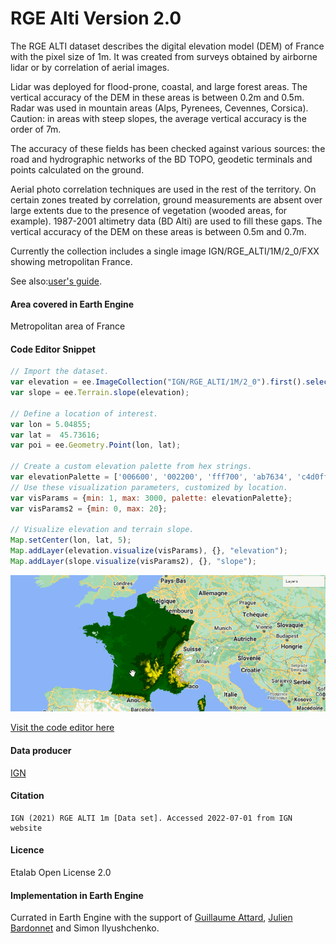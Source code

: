 RGE Alti Version 2.0
===

The RGE ALTI dataset describes the digital elevation model (DEM) of France with the pixel size of 1m. It was created from surveys obtained by airborne lidar or by correlation of aerial images.

Lidar was deployed for flood-prone, coastal, and large forest areas. The vertical accuracy of the DEM in these areas is between 0.2m and 0.5m. Radar was used in mountain areas (Alps, Pyrenees, Cevennes, Corsica). Caution: in areas with steep slopes, the average vertical accuracy is the order of 7m.

The accuracy of these fields has been checked against various sources: the road and hydrographic networks of the BD TOPO, geodetic terminals and points calculated on the ground.

Aerial photo correlation techniques are used in the rest of the territory. On certain zones treated by correlation, ground measurements are absent over large extents due to the presence of vegetation (wooded areas, for example). 1987-2001 altimetry data (BD Alti) are used to fill these gaps. The vertical accuracy of the DEM on these areas is between 0.5m and 0.7m.

Currently the collection includes a single image IGN/RGE_ALTI/1M/2_0/FXX showing metropolitan France.

See also:[user's guide](https://geoservices.ign.fr/sites/default/files/2021-07/DC_RGEALTI_2-0.pdf).

#### Area covered in Earth Engine
Metropolitan area of France

#### Code Editor Snippet
```javascript
// Import the dataset.
var elevation = ee.ImageCollection("IGN/RGE_ALTI/1M/2_0").first().select("MNT");
var slope = ee.Terrain.slope(elevation);

// Define a location of interest.
var lon = 5.04855;
var lat =  45.73616;
var poi = ee.Geometry.Point(lon, lat);

// Create a custom elevation palette from hex strings.
var elevationPalette = ['006600', '002200', 'fff700', 'ab7634', 'c4d0ff', 'ffffff'];
// Use these visualization parameters, customized by location.
var visParams = {min: 1, max: 3000, palette: elevationPalette};
var visParams2 = {min: 0, max: 20};

// Visualize elevation and terrain slope.  
Map.setCenter(lon, lat, 5);
Map.addLayer(elevation.visualize(visParams), {}, "elevation");
Map.addLayer(slope.visualize(visParams2), {}, "slope");
```
![asset_snippet](/assets/eeassets-snippets/rgealti.gif)

[Visit the code editor here](https://code.earthengine.google.com/?scriptPath=users%2Fguiattard_gei%2Fee-france%3Argealti%2Frge_explorer)

#### Data producer
[IGN](https://www.ign.fr/)

#### Citation
```
IGN (2021) RGE ALTI 1m [Data set]. Accessed 2022-07-01 from IGN website
```

#### Licence
Etalab Open License 2.0

#### Implementation in Earth Engine
Currated in Earth Engine with the support of [Guillaume Attard](https://guillaumeattard.com/), [Julien Bardonnet](https://www.linkedin.com/in/julienbardonnet/) and Simon Ilyushchenko.
